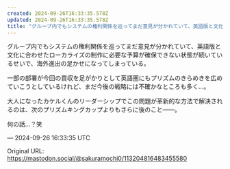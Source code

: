 ```yaml
---
created: 2024-09-26T16:33:35.578Z
updated: 2024-09-26T16:33:35.578Z
title: "グループ内でもシステムの権利関係を巡ってまだ意見が分かれていて、英語版と文化に合[...]"
---
```


<p>グループ内でもシステムの権利関係を巡ってまだ意見が分かれていて、英語版と文化に合わせたローカライズの制作に必要な予算が確保できない状態が続いているせいで、海外進出の足かせになってしまっている。</p><p>一部の部署が今回の買収を足がかりとして英語圏にもプリズムのきらめきを広めていこうとしているけれど、まだ今後の戦略には不確かなところも多く…。</p><p>大人になったカケルくんのリーダーシップでこの問題が革新的な方法で解決されるのは、次のプリズムキングカップよりもさらに後のこと――。</p><p>何の話…？笑</p>

&mdash; 2024-09-26 16:33:35 UTC

Original URL: https://mastodon.social/@sakuramochi0/113204816483455580
